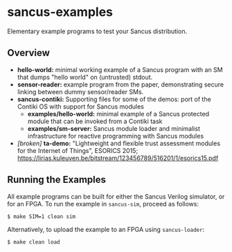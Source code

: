 # sancus-examples

Elementary example programs to test your Sancus distribution.

## Overview

- **hello-world:** minimal working example of a Sancus program with an SM that
  dumps "hello world" on (untrusted) stdout.
- **sensor-reader:** example program from the paper, demonstrating secure
  linking between dummy sensor/reader SMs.
- **sancus-contiki:** Supporting files for some of the demos: port of the
  Contiki OS with support for Sancus modules
    - **examples/hello-world:** minimal example of a Sancus protected
      module that can be invoked from a Contiki task
    - **examples/sm-server:** Sancus module loader and minimalist
      infrastructure for reactive programming with Sancus modules
- _[broken]_ **ta-demo:** "Lightweight and flexible trust assessment modules
  for the Internet of Things", ESORICS 2015;
  https://lirias.kuleuven.be/bitstream/123456789/516201/1/esorics15.pdf

## Running the Examples

All example programs can be built for either the Sancus Verilog simulator, or
for an FPGA. To run the example in `sancus-sim`, proceed as follows:

```bash
$ make SIM=1 clean sim
```

Alternatively, to upload the example to an FPGA using `sancus-loader`:

```bash
$ make clean load
```
